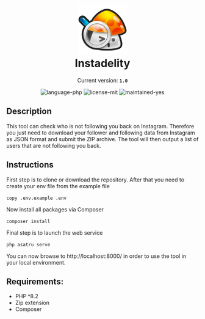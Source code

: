 <h1 align="center">
    <img src="public/img/logo.png" width="128"/><br/>
    Instadelity
</h1>

<p align="center">
    Current version: <strong><code>1.0</code></strong>
</p>

<p align="center">
    <img src="https://img.shields.io/badge/language-php-orange" alt="language-php"/>
    <img src="https://img.shields.io/badge/license-MIT-blue" alt="license-mit"/>
    <img src="https://img.shields.io/badge/maintained-yes-green" alt="maintained-yes"/>
</p>

## Description
This tool can check who is not following you back on Instagram. Therefore you just need to download
your follower and following data from Instagram as JSON format and submit the ZIP archive. The tool
will then output a list of users that are not following you back.

## Instructions
First step is to clone or download the repository. After that you need to create your env file from the example file
```shell
copy .env.example .env
```
Now install all packages via Composer
```shell
composer install
```
Final step is to launch the web service
```shell
php asatru serve
```
You can now browse to http://localhost:8000/ in order to use the tool in your local environment.

## Requirements:
- PHP ^8.2
- Zip extension
- Composer